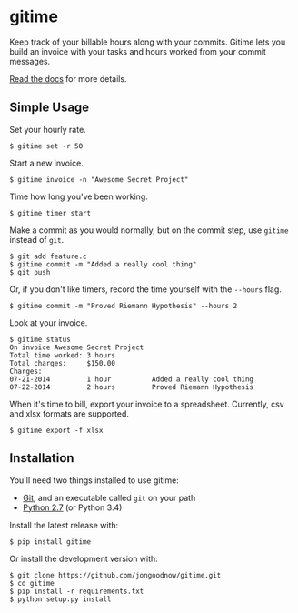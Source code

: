 gitime
====

Keep track of your billable hours along with your commits. Gitime lets you build an invoice with your tasks and hours worked from your commit messages.

[Read the docs](http://gitime.readthedocs.org/en/latest/) for more details.

Simple Usage
----

Set your hourly rate.

	$ gitime set -r 50

Start a new invoice.

	$ gitime invoice -n "Awesome Secret Project"

Time how long you've been working.

	$ gitime timer start

Make a commit as you would normally, but on the commit step, use `gitime` instead of `git`.

	$ git add feature.c
	$ gitime commit -m "Added a really cool thing"
	$ git push

Or, if you don't like timers, record the time yourself with the `--hours` flag.

	$ gitime commit -m "Proved Riemann Hypothesis" --hours 2

Look at your invoice.

	$ gitime status
	On invoice Awesome Secret Project
	Total time worked: 3 hours
	Total charges:     $150.00
	Charges:
	07-21-2014         1 hour          Added a really cool thing
	07-22-2014         2 hours         Proved Riemann Hypothesis

When it's time to bill, export your invoice to a spreadsheet. Currently, csv and xlsx formats are supported.

	$ gitime export -f xlsx

Installation
----

You'll need two things installed to use gitime:

* [Git](http://git-scm.com/downloads), and an executable called `git` on your path
* [Python 2.7](https://www.python.org/downloads/) (or Python 3.4)

Install the latest release with:

	$ pip install gitime

Or install the development version with:

	$ git clone https://github.com/jongoodnow/gitime.git
	$ cd gitime
	$ pip install -r requirements.txt
	$ python setup.py install